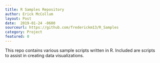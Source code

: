 ```yaml
---
title: R Samples Repository
author: Erick McCollum
layout: Post
date:  2019-01-24 -0600
sourceurl: https://github.com/frederickm13/R_Samples
category: Project
featured: 0
---
```


This repo contains various sample scripts written in R. 
Included are scripts to assist in creating data visualizations.